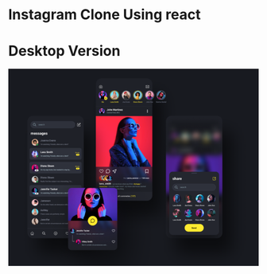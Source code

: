 # Instagram Clone Using react
# Desktop Version

![alt text](https://github.com/nidhipawar5/MyPortfolioWebsite/blob/master/assets/img/work1.png)
